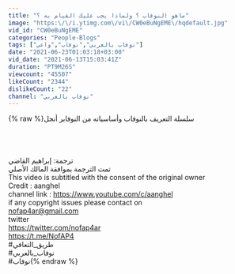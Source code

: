 ```yaml
---
title: "ماهو النوفاب ؟ ولماذا يجب عليك القيام به ؟"
image: "https:\/\/i.ytimg.com\/vi\/CW0eBuNgEME\/hqdefault.jpg"
vid_id: "CW0eBuNgEME"
categories: "People-Blogs"
tags: ["نوفاب بالعربي","نوفاب","واعي"]
date: "2021-06-23T01:03:18+03:00"
vid_date: "2021-06-13T15:03:41Z"
duration: "PT9M26S"
viewcount: "45507"
likeCount: "2344"
dislikeCount: "22"
channel: "نوفاب بالعربي"
---
```

{% raw %}سلسلة التعريف بالنوفاب وأساسياته  من النوفابر أنجل <br /><br /><br /><br /><br />ترجمة: إبراهيم القاضي <br />تمت الترجمة بموافقة المالك الأصلي <br />This video is subtitled with the consent of the original owner <br />Credit : aanghel<br />channel link :  <a rel="nofollow" target="blank" href="https://www.youtube.com/c/aanghel">https://www.youtube.com/c/aanghel</a><br />if any copyright issues please contact on<br />nofap4ar@gmail.com <br />twitter<br /><a rel="nofollow" target="blank" href="https://twitter.com/nofap4ar">https://twitter.com/nofap4ar</a><br /><a rel="nofollow" target="blank" href="https://t.me/NofAP4">https://t.me/NofAP4</a><br />#طريق_التعافي<br />#نوفاب_بالعربي<br />‎#نوفاب{% endraw %}
